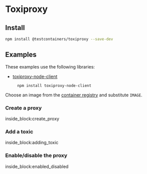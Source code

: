 # Toxiproxy

## Install

```bash
npm install @testcontainers/toxiproxy --save-dev
```

## Examples

These examples use the following libraries:

- [toxiproxy-node-client](https://www.npmjs.com/package/toxiproxy-node-client)

        npm install toxiproxy-node-client

Choose an image from the [container registry](https://github.com/Shopify/toxiproxy/pkgs/container/toxiproxy) and substitute `IMAGE`.

### Create a proxy

<!--codeinclude-->
[](../../packages/modules/toxiproxy/src/toxiproxy-container.test.ts) inside_block:create_proxy
<!--/codeinclude-->

### Add a toxic

<!--codeinclude-->
[](../../packages/modules/toxiproxy/src/toxiproxy-container.test.ts) inside_block:adding_toxic
<!--/codeinclude-->

### Enable/disable the proxy

<!--codeinclude-->
[](../../packages/modules/toxiproxy/src/toxiproxy-container.test.ts) inside_block:enabled_disabled
<!--/codeinclude-->

